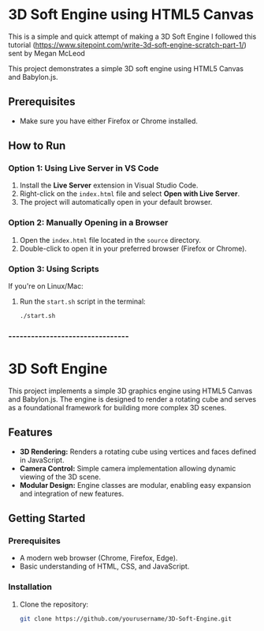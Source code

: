 # 3D Soft Engine using HTML5 Canvas

This is a simple and quick attempt of making a 3D Soft Engine
I followed this tutorial (https://www.sitepoint.com/write-3d-soft-engine-scratch-part-1/) sent by Megan McLeod

This project demonstrates a simple 3D soft engine using HTML5 Canvas and Babylon.js.

## Prerequisites

- Make sure you have either Firefox or Chrome installed.

## How to Run

### Option 1: Using Live Server in VS Code
1. Install the **Live Server** extension in Visual Studio Code.
2. Right-click on the `index.html` file and select **Open with Live Server**.
3. The project will automatically open in your default browser.

### Option 2: Manually Opening in a Browser
1. Open the `index.html` file located in the `source` directory.
2. Double-click to open it in your preferred browser (Firefox or Chrome).

### Option 3: Using Scripts
If you're on Linux/Mac:
1. Run the `start.sh` script in the terminal:
   ```bash
   ./start.sh

### --------------------------------

# 3D Soft Engine

This project implements a simple 3D graphics engine using HTML5 Canvas and Babylon.js. The engine is designed to render a rotating cube and serves as a foundational framework for building more complex 3D scenes.

## Features

- **3D Rendering:** Renders a rotating cube using vertices and faces defined in JavaScript.
- **Camera Control:** Simple camera implementation allowing dynamic viewing of the 3D scene.
- **Modular Design:** Engine classes are modular, enabling easy expansion and integration of new features.

## Getting Started

### Prerequisites

- A modern web browser (Chrome, Firefox, Edge).
- Basic understanding of HTML, CSS, and JavaScript.

### Installation

1. Clone the repository:
   ```bash
   git clone https://github.com/yourusername/3D-Soft-Engine.git

